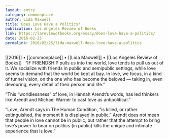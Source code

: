 ```yaml
---
layout: entry
category: commonplace
author: Lida Maxwell
title: Does Love Have a Politics?
publication: Los Angeles Review of Books
link: https://lareviewofbooks.org/essay/does-love-have-a-politics/
date: 2016-02-25
permalink: 2016/02/25/lida-maxwell-does-love-have-a-politics
---
```


[[2016]] • [[commonplace]] • [[Lida Maxwell]] • [[Los Angeles Review of Books]]
 
“IF FRIENDSHIP pulls us into the world, love tends to pull us out of it. We socialize with friends in public and semipublic settings, while love seems to demand that the world be kept at bay. In love, we focus, in a kind of tunnel vision, on the one who has become the beloved — taking in, even devouring, every detail of their person and life.”

“This “worldlessness” of love, in Hannah Arendt’s words, has led thinkers like Arendt and Michael Warner to cast love as antipolitical.”

“Love, Arendt says in The Human Condition, “is killed, or rather extinguished, the moment it is displayed in public.” Arendt does not mean that people in love cannot be in public, but rather that the attempt to bring love’s power to bear on politics (in public) kills the unique and intimate experience that is love.”

